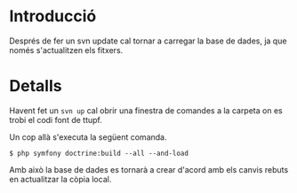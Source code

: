 # Introducció #

Després de fer un svn update cal tornar a carregar la base de dades, ja que només s'actualitzen els fitxers.


# Detalls #

Havent fet un `svn up` cal obrir una finestra de comandes a la carpeta on es trobi el codi font de ttupf.

Un cop allà s'executa la següent comanda.
```
$ php symfony doctrine:build --all --and-load
```
Amb això la base de dades es tornarà a crear d'acord amb els canvis rebuts en actualitzar la còpia local.